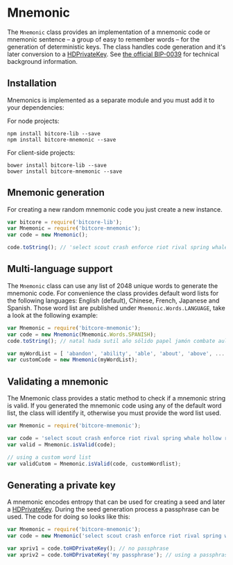 # Mnemonic
The `Mnemonic` class provides an implementation of a mnemonic code or mnemonic sentence – a group of easy to remember words – for the generation of deterministic keys. The class handles code generation and it's later conversion to a [HDPrivateKey](hierarchical.md). See [the official BIP-0039](https://github.com/bitcoin/bips/blob/master/bip-0039.mediawiki) for technical background information.

## Installation
Mnemonics is implemented as a separate module and you must add it to your dependencies:

For node projects:

```
npm install bitcore-lib --save
npm install bitcore-mnemonic --save
```

For client-side projects:

```
bower install bitcore-lib --save
bower install bitcore-mnemonic --save
```

## Mnemonic generation
For creating a new random mnemonic code you just create a new instance.

```javascript
var bitcore = require('bitcore-lib');
var Mnemonic = require('bitcore-mnemonic');
var code = new Mnemonic();

code.toString(); // 'select scout crash enforce riot rival spring whale hollow radar rule sentence'
```

## Multi-language support
The `Mnemonic` class can use any list of 2048 unique words to generate the mnemonic code. For convenience the class provides default word lists for the following languages: English (default), Chinese, French, Japanese and Spanish. Those word list are published under `Mnemonic.Words.LANGUAGE`, take a look at the following example:

```javascript
var Mnemonic = require('bitcore-mnemonic');
var code = new Mnemonic(Mnemonic.Words.SPANISH);
code.toString(); // natal hada sutil año sólido papel jamón combate aula flota ver esfera...

var myWordList = [ 'abandon', 'ability', 'able', 'about', 'above', ... ];
var customCode = new Mnemonic(myWordList);
```

## Validating a mnemonic
The Mnemonic class provides a static method to check if a mnemonic string is valid. If you generated the mnemonic code using any of the default word list, the class will identify it, otherwise you must provide the word list used.

```javascript
var Mnemonic = require('bitcore-mnemonic');

var code = 'select scout crash enforce riot rival spring whale hollow radar rule sentence';
var valid = Mnemonic.isValid(code);

// using a custom word list
var validCutom = Mnemonic.isValid(code, customWordlist);
```

## Generating a private key
A mnemonic encodes entropy that can be used for creating a seed and later a [HDPrivateKey](hierarchical.md). During the seed generation process a passphrase can be used. The code for doing so looks like this:

```javascript
var Mnemonic = require('bitcore-mnemonic');
var code = new Mnemonic('select scout crash enforce riot rival spring whale hollow radar rule sentence');

var xpriv1 = code.toHDPrivateKey(); // no passphrase
var xpriv2 = code.toHDPrivateKey('my passphrase'); // using a passphrase
```
